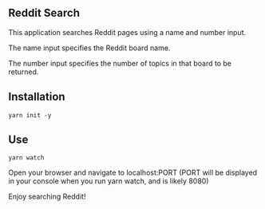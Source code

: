 ## Reddit Search

This application searches Reddit pages using a name and number input.

The name input specifies the Reddit board name.

The number input specifies the number of topics in that board to be returned.

## Installation

```
yarn init -y
```

## Use

```
yarn watch
```

Open your browser and navigate to localhost:PORT (PORT will be displayed in your console when you run yarn watch, and is likely 8080)

Enjoy searching Reddit!
